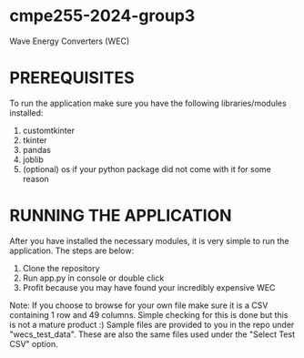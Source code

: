 # cmpe255-2024-group3
Wave Energy Converters (WEC)

# PREREQUISITES
To run the application make sure you have the following libraries/modules installed:
1. customtkinter
2. tkinter
3. pandas
4. joblib
5. (optional) os if your python package did not come with it for some reason

# RUNNING THE APPLICATION
After you have installed the necessary modules, it is very simple to run the application. The steps are below:
1. Clone the repository
2. Run app.py in console or double click
3. Profit because you may have found your incredibly expensive WEC

Note: If you choose to browse for your own file make sure it is a CSV containing 1 row and 49 columns. Simple checking for this is done but this is not a mature product :) 
Sample files are provided to you in the repo under "wecs_test_data". These are also the same files used under the "Select Test CSV" option. 